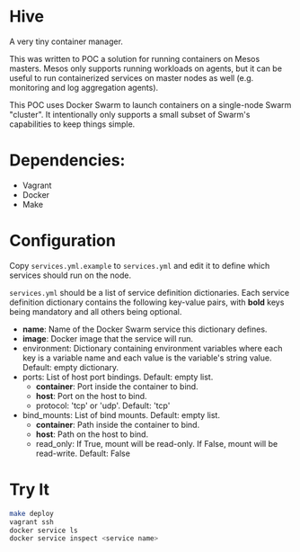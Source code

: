 # Hive

A very tiny container manager.

This was written to POC a solution for running containers on Mesos masters. Mesos only supports running workloads on agents, but it can be useful to run containerized services on master nodes as well (e.g. monitoring and log aggregation agents).

This POC uses Docker Swarm to launch containers on a single-node Swarm "cluster". It intentionally only supports a small subset of Swarm's capabilities to keep things simple.

# Dependencies:

- Vagrant
- Docker
- Make

# Configuration

Copy `services.yml.example` to `services.yml` and edit it to define which services should run on the node.

`services.yml` should be a list of service definition dictionaries. Each service definition dictionary contains the following key-value pairs, with **bold** keys being mandatory and all others being optional.

- **name**: Name of the Docker Swarm service this dictionary defines.
- **image**: Docker image that the service will run.
- environment: Dictionary containing environment variables where each key is a variable name and each value is the variable's string value. Default: empty dictionary.
- ports: List of host port bindings. Default: empty list.
  - **container**: Port inside the container to bind.
  - **host**: Port on the host to bind.
  - protocol: 'tcp' or 'udp'. Default: 'tcp'
- bind_mounts: List of bind mounts. Default: empty list.
  - **container**: Path inside the container to bind.
  - **host**: Path on the host to bind.
  - read_only: If True, mount will be read-only. If False, mount will be read-write. Default: False

# Try It

```bash
make deploy
vagrant ssh
docker service ls
docker service inspect <service name>
```
